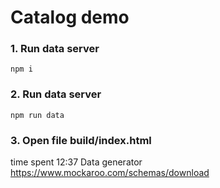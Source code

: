 # Catalog demo

### 1. Run data server

```
npm i
```

### 2. Run data server

```
npm run data
```

### 3. Open file build/index.html


time spent 12:37
Data generator https://www.mockaroo.com/schemas/download
